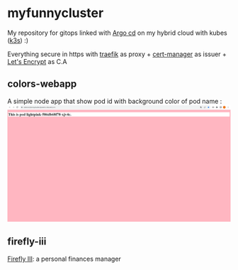 # myfunnycluster

My repository for gitops linked with [Argo cd](https://github.com/argoproj/argo-cd) on my hybrid cloud with kubes ([k3s](https://k3s.io/)) :) 

Everything secure in https with [traefik](https://traefik.io/traefik/) as proxy + [cert-manager](https://cert-manager.io/) as issuer + [Let's Encrypt](https://letsencrypt.org/) as C.A

## colors-webapp

A simple node app that show pod id with background color of pod name :
![Alt text](images/image.png)

## firefly-iii

[Firefly III]((https://www.firefly-iii.org/)): a personal finances manager


